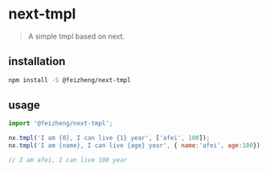 # next-tmpl
> A simple tmpl based on next.

## installation
```bash
npm install -S @feizheng/next-tmpl
```

## usage
```js
import '@feizheng/next-tmpl';

nx.tmpl('I am {0}, I can live {1} year', ['afei', 100]);
nx.tmpl('I am {name}, I can live {age} year', { name:'afei', age:100});

// I am afei, I can live 100 year
```
